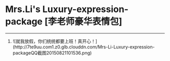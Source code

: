 # Mrs.Li's Luxury-expression-package [李老师豪华表情包]
---
<ol>
<li>
![就我放假，你们统统都要上班！真开心！](http://7te9uu.com1.z0.glb.clouddn.com/Mrs-Li-Luxury-expression-packageQQ截图20150821101536.png)
</li>
</ol>
